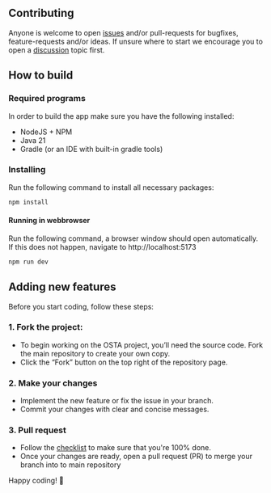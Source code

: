 ## Contributing
Anyone is welcome to open [issues](https://github.com/OSTA-group/osta-marketplace/issues) and/or pull-requests for bugfixes, feature-requests and/or ideas. If unsure where to start we encourage you to open a [discussion](https://github.com/OSTA-group/osta-marketplace/discussions) topic first.

## How to build
### Required programs
In order to build the app make sure you have the following installed:
- NodeJS + NPM
- Java 21
- Gradle (or an IDE with built-in gradle tools)

### Installing
Run the following command to install all necessary packages:
```bash
npm install
```

#### Running in webbrowser
Run the following command, a browser window should open automatically. If this does not happen, navigate to http://localhost:5173
```bash
npm run dev
```

## Adding new features
Before you start coding, follow these steps:

### 1. Fork the project:
  - To begin working on the OSTA project, you’ll need the source code. Fork the main repository to create your own copy.
  - Click the “Fork” button on the top right of the repository page.

### 2. Make your changes
  - Implement the new feature or fix the issue in your branch.
  - Commit your changes with clear and concise messages.

### 3. Pull request
  - Follow the [checklist](https://github.com/OSTA-group/osta-marketplace/blob/main/.github/pull_request_template.md) to make sure that you're 100% done.
  - Once your changes are ready, open a pull request (PR) to merge your branch into to main repository

Happy coding! 🚀
